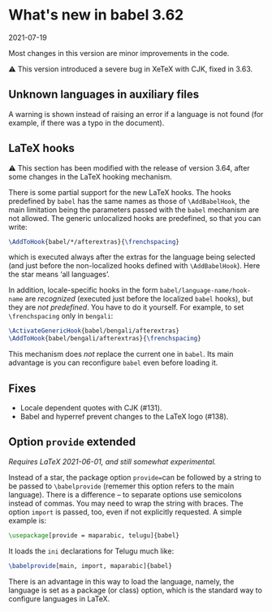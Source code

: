# What's new in babel 3.62

2021-07-19

Most changes in this version are minor improvements in the code. 

⚠ This version introduced a severe bug in XeTeX with CJK, fixed in 3.63.

## Unknown languages in auxiliary files

A warning is shown instead of raising an error if a language is not
found (for example, if there was a typo in the document).

## LaTeX hooks

⚠ This section has been modified with the release of version 3.64, after
some changes in the LaTeX hooking mechanism.

There is some partial support for the new LaTeX hooks. The hooks
predefined by `babel` has the same names as those of `\AddBabelHook`,
the main limitation being the parameters passed with the `babel`
mechanism are not allowed. The generic unlocalized hooks are
predefined, so that you can write:
```tex
\AddToHook{babel/*/afterextras}{\frenchspacing}
```
which is executed always after the extras for the language being
selected (and just before the non-localized hooks defined with
`\AddBabelHook`). Here the star means ‘all languages’.

In addition, locale-specific hooks in the form
`babel/language-name/hook-name` are *recognized* (executed just before
the localized `babel` hooks), but they are *not predefined*. You have
to do it yourself. For example, to set `\frenchspacing` only in
`bengali`:
```tex
\ActivateGenericHook{babel/bengali/afterextras}
\AddToHook{babel/bengali/afterextras}{\frenchspacing}
```

This mechanism does *not* replace the current one in `babel`. Its main
advantage is you can reconfigure `babel` even before loading it.

## Fixes

* Locale dependent quotes with CJK (#131).
* Babel and hyperref prevent changes to the LaTeX logo (#138).

## Option `provide` extended

*Requires LaTeX 2021-06-01, and still somewhat experimental.*

Instead of a star, the package option `provide=`can be followed by a
string to be passed to `\babelprovide` (rememer this option refers to
the main language). There is a difference – to separate options use
semicolons instead of commas. You may need to wrap the string with
braces. The option `import` is passed, too, even if not explicitly
requested. A simple example is:
```tex
\usepackage[provide = maparabic, telugu]{babel}
```
It loads the `ini` declarations for Telugu much like:
```tex
\babelprovide[main, import, maparabic]{babel}
```

There is an advantage in this way to load the language, namely, the
language is set as a package (or class) option, which is the standard
way to configure languages in LaTeX.


